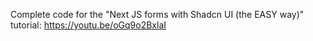Complete code for the "Next JS forms with Shadcn UI (the EASY way)" tutorial:
https://youtu.be/oGq9o2BxlaI
